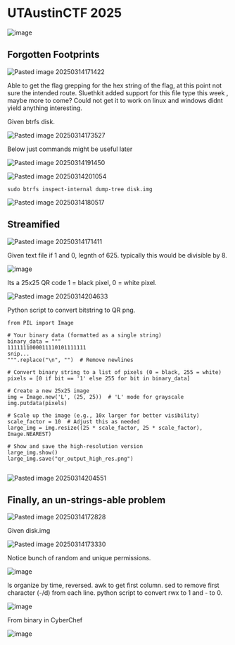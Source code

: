 # UTAustinCTF 2025


![image](https://github.com/user-attachments/assets/09434fd7-eee2-44b7-8b9c-1ad093d16239)


## Forgotten Footprints

![Pasted image 20250314171422](https://github.com/user-attachments/assets/1f182101-0770-4087-b44e-c9b394f47e0d)

Able to get the flag grepping for the hex string of the flag, at this point not sure the intended route. Sluethkit added support for this file type this week
, maybe more to come? Could not get it to work on linux and windows didnt yield anything interesting.

Given btrfs disk. 

![Pasted image 20250314173527](https://github.com/user-attachments/assets/a99321c0-7a4c-4b24-b7fe-ba54ae81285c)

Below just commands might be useful later

![Pasted image 20250314191450](https://github.com/user-attachments/assets/0915f420-8e49-4a46-9d11-1c8380fa8659)

![Pasted image 20250314201054](https://github.com/user-attachments/assets/4f51cd44-d55f-4fe3-a060-5a854500dea2)

`sudo btrfs inspect-internal dump-tree disk.img`

![Pasted image 20250314180517](https://github.com/user-attachments/assets/8c8b9429-aab6-4386-8bf3-d187f8445cb4)

## Streamified

![Pasted image 20250314171411](https://github.com/user-attachments/assets/e277b3a0-abfa-4b5e-adb4-25974aab14ce)

Given text file if 1 and 0, legnth of 625. typically this would be divisible by 8.

![image](https://github.com/user-attachments/assets/7f0ae306-8328-440a-9a18-e851481abe6f)


Its a 25x25 QR code 1 = black pixel, 0 = white pixel.

![Pasted image 20250314204633](https://github.com/user-attachments/assets/c8e828b7-a09a-4d59-8b4b-e2b47bd24c44)

Python script to convert bitstring to QR png.

```
from PIL import Image

# Your binary data (formatted as a single string)
binary_data = """
1111111000011110101111111
snip...
""".replace("\n", "")  # Remove newlines

# Convert binary string to a list of pixels (0 = black, 255 = white)
pixels = [0 if bit == '1' else 255 for bit in binary_data]

# Create a new 25x25 image
img = Image.new('L', (25, 25))  # 'L' mode for grayscale
img.putdata(pixels)

# Scale up the image (e.g., 10x larger for better visibility)
scale_factor = 10  # Adjust this as needed
large_img = img.resize((25 * scale_factor, 25 * scale_factor), Image.NEAREST)

# Show and save the high-resolution version
large_img.show()
large_img.save("qr_output_high_res.png")
                                               
```

![Pasted image 20250314204551](https://github.com/user-attachments/assets/3c1a5de7-f326-40de-8b92-94fc3ac61e47)


## Finally, an un-strings-able problem

![Pasted image 20250314172828](https://github.com/user-attachments/assets/fb922c8a-8fe8-42a6-9775-49448e38d865)

Given disk.img

![Pasted image 20250314173330](https://github.com/user-attachments/assets/b612e9f9-ae73-4404-8b6d-8bdde8dc54c2)

Notice bunch of random and unique permissions.

![image](https://github.com/user-attachments/assets/57ad51ca-9cee-47c5-bd8f-1b583c5490ec)

ls organize by time, reversed. awk to get first column. sed to remove first character (-/d) from each line. python script to convert rwx to 1 and - to 0.

![image](https://github.com/user-attachments/assets/e5491ab7-e8f7-43ab-9465-6fbb2dafc30a)


From binary in CyberChef

![image](https://github.com/user-attachments/assets/29c680a7-5a38-4b1d-81fd-5d54947e95ab)
